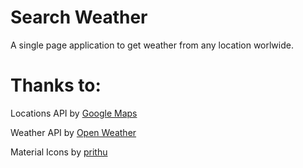 # Search Weather

A single page application to get weather from any location worlwide.

# Thanks to:

Locations API by [Google Maps](https://developers.google.com/maps/)

Weather API by [Open Weather](https://openweathermap.org/api)

Material Icons by [prithu](https://twitter.com/prithu524)
